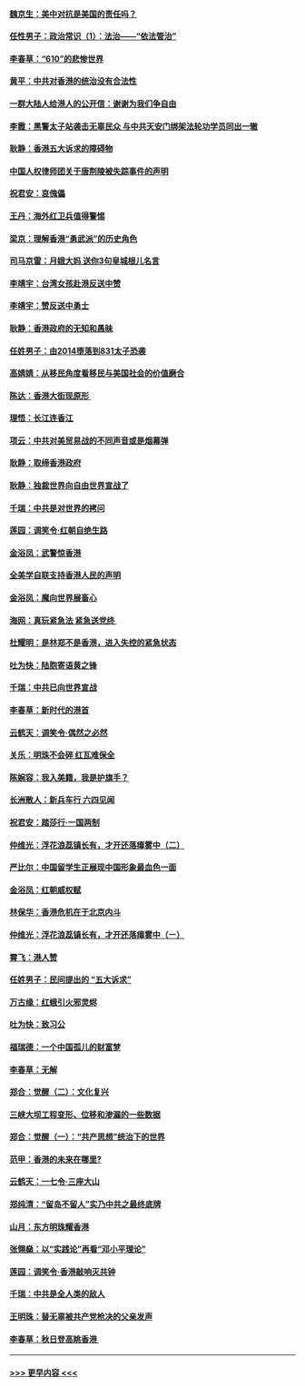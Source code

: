#### [魏京生：美中对抗是美国的责任吗？](../pages/nsc993/n11500723.md?t=09051811) 
#### [任性男子：政治常识（1）：法治——“依法管治”](../pages/nsc993/n11500791.md?t=09051811) 
#### [李春草：“610”的悲惨世界](../pages/nsc993/n11501141.md?t=09051811) 
#### [黄平：中共对香港的统治没有合法性](../pages/nsc993/n11499473.md?t=09051811) 
#### [一群大陆人给港人的公开信：谢谢为我们争自由](../pages/nsc993/n11500402.md?t=09051811) 
#### [李霞：黑警太子站袭击无辜民众 与中共天安门绑架法轮功学员同出一辙](../pages/nsc993/n11499805.md?t=09051811) 
#### [耿静：香港五大诉求的障碍物](../pages/nsc993/n11497578.md?t=09051811) 
#### [中国人权律师团关于唐荆陵被失踪事件的声明](../pages/nsc993/n11500014.md?t=09051811) 
#### [祝君安：哀傀儡](../pages/nsc993/n11499776.md?t=09051811) 
#### [王丹：海外红卫兵值得警惕](../pages/nsc993/n11498138.md?t=09051811) 
#### [梁京：理解香港“勇武派”的历史角色](../pages/nsc993/n11498006.md?t=09051811) 
#### [司马京雷：月娥大妈  送你3句皇城根儿名言](../pages/nsc993/n11497885.md?t=09051811) 
#### [李靖宇：台湾女孩赴港反送中赞](../pages/nsc993/n11497721.md?t=09051811) 
#### [李靖宇：赞反送中勇士](../pages/nsc993/n11497452.md?t=09051811) 
#### [耿静：香港政府的无知和愚昧](../pages/nsc993/n11494238.md?t=09051811) 
#### [任姓男子：由2014堕落到831太子恐袭](../pages/nsc993/n11496683.md?t=09051811) 
#### [高婧婧：从移民角度看移民与美国社会的价值磨合](../pages/nsc993/n11495757.md?t=09051811) 
#### [陈达：香港大街现原形 ](../pages/nsc993/n11495441.md?t=09051811) 
#### [理悟：长江连香江](../pages/nsc993/n11495377.md?t=09051811) 
#### [项云：中共对美贸易战的不同声音或是烟幕弹](../pages/nsc993/n11494929.md?t=09051811) 
#### [耿静：取缔香港政府](../pages/nsc993/n11494218.md?t=09051811) 
#### [耿静：独裁世界向自由世界宣战了](../pages/nsc993/n11494190.md?t=09051811) 
#### [千瑞：中共是对世界的拷问](../pages/nsc993/n11493021.md?t=09051811) 
#### [莲园：调笑令‧红朝自绝生路](../pages/nsc993/n11493011.md?t=09051811) 
#### [金浴凤：武警惊香港](../pages/nsc993/n11492994.md?t=09051811) 
#### [全美学自联支持香港人民的声明](../pages/nsc993/n11492630.md?t=09051811) 
#### [金浴凤：魔向世界展畜心](../pages/nsc993/n11492599.md?t=09051811) 
#### [海网：真玩紧急法 紧急送党终 ](../pages/nsc993/n11492535.md?t=09051811) 
#### [杜耀明：是林郑不是香港，进入失控的紧急状态](../pages/nsc993/n11491420.md?t=09051811) 
#### [吐为快：陆胞寄语黄之锋](../pages/nsc993/n11491117.md?t=09051811) 
#### [千瑞：中共已向世界宣战](../pages/nsc993/n11490123.md?t=09051811) 
#### [李春草：新时代的港首](../pages/nsc993/n11489864.md?t=09051811) 
#### [云鹤天：调笑令·偶然之必然](../pages/nsc993/n11489701.md?t=09051811) 
#### [关乐：明珠不会碎 红瓦难保全](../pages/nsc993/n11489647.md?t=09051811) 
#### [陈婉容：我入美籍，我是护旗手？](../pages/nsc993/n11487908.md?t=09051811) 
#### [长洲散人：新兵车行 六四见闻](../pages/nsc993/n11487729.md?t=09051811) 
#### [祝君安：踏莎行‧一国两制](../pages/nsc993/n11487699.md?t=09051811) 
#### [仲维光：浮花浪蕊镇长有，才开还落瘴雾中（二）](../pages/nsc993/n11483286.md?t=09051811) 
#### [严比尔：中国留学生正展现中国形象最血色一面](../pages/nsc993/n11485145.md?t=09051811) 
#### [金浴凤：红朝威权赋](../pages/nsc993/n11485191.md?t=09051811) 
#### [林保华：香港危机在于北京内斗](../pages/nsc993/n11484593.md?t=09051811) 
#### [仲维光：浮花浪蕊镇长有，才开还落瘴雾中（ㄧ）](../pages/nsc993/n11483259.md?t=09051811) 
#### [霄飞：港人赞](../pages/nsc993/n11482957.md?t=09051811) 
#### [任姓男子：民间提出的 “五大诉求”](../pages/nsc993/n11482897.md?t=09051811) 
#### [万古缘：红蛾引火邪灵烬](../pages/nsc993/n11482886.md?t=09051811) 
#### [吐为快：致习公](../pages/nsc993/n11482867.md?t=09051811) 
#### [福瑞德：一个中国孤儿的财富梦](../pages/nsc993/n11482817.md?t=09051811) 
#### [李春草：无解](../pages/nsc993/n11482791.md?t=09051811) 
#### [郑合：觉醒（二）：文化复兴](../pages/nsc993/n11478025.md?t=09051811) 
#### [三峡大坝工程变形、位移和渗漏的一些数据](../pages/nsc993/n11478232.md?t=09051811) 
#### [郑合：觉醒（一）：“共产思想”统治下的世界](../pages/nsc993/n11477663.md?t=09051811) 
#### [范甲：香港的未来在哪里?](../pages/nsc993/n11477249.md?t=09051811) 
#### [云鹤天：一七令·三座大山](../pages/nsc993/n11477192.md?t=09051811) 
#### [郑纯清：“留岛不留人”实乃中共之最终底牌](../pages/nsc993/n11476160.md?t=09051811) 
#### [山月：东方明珠耀香港](../pages/nsc993/n11476077.md?t=09051811) 
#### [张翎燊：以“实践论”再看“邓小平理论”](../pages/nsc993/n11475733.md?t=09051811) 
#### [莲园：调笑令‧香港敲响灭共钟](../pages/nsc993/n11475723.md?t=09051811) 
#### [千瑞：中共是全人类的敌人](../pages/nsc993/n11475329.md?t=09051811) 
#### [王明珠：替无辜被共产党枪决的父亲发声](../pages/nsc993/n11474570.md?t=09051811) 
#### [李春草：秋日登高眺香港 ](../pages/nsc993/n11474491.md?t=09051811) 

----
#### [ >>> 更早内容 <<< ](../indexes/nsc993-earlier.md)
